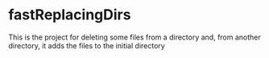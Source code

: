 # fastReplacingDirs
This is the project for deleting some files from a directory and, from another directory, it adds the files to the initial directory
